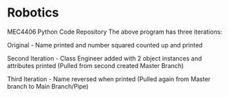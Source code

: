 # Robotics
MEC4406 Python Code Repository
The above program has three iterations:

Original - Name printed and number squared counted up and printed

Second Iteration - Class Engineer added with 2 object instances and attributes printed (Pulled from second created Master Branch)

Third Iteration - Name reversed when printed (Pulled again from Master branch to Main Branch/Pipe)
